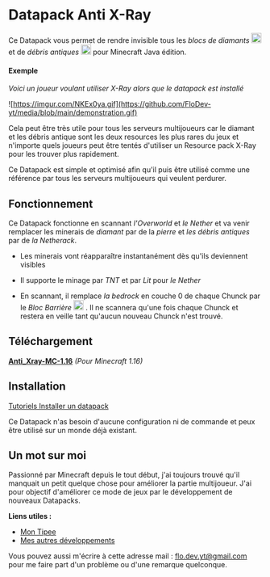 # Datapack Anti X-Ray 

Ce Datapack vous permet de rendre invisible tous les *blocs de diamants* <img src="https://lh3.googleusercontent.com/pntIUqSovRdD1HItuB4gHoWvbse9n6cNclPs7P7upGUjR_7P-8MpwsW4OeF3FMINeShNVNbltceAD-Uf5RvbMg" width="20" height="20" /> et de *débris antiques* <img src="https://static.wikia.nocookie.net/minecraft_gamepedia/images/9/90/Ancient_Debris_(top_texture)_JE1_BE1.png" width="20" height="20" /> pour Minecraft Java édition.

#### Exemple
*Voici un joueur voulant utiliser X-Ray alors que le datapack est installé*

![https://imgur.com/NKEx0ya.gif](https://github.com/FloDev-yt/media/blob/main/demonstration.gif)

Cela peut être très utile pour tous les serveurs multijoueurs car le diamant et les débris antique sont les deux resources les plus rares du jeux et n'importe quels joueurs peut être tentés d'utiliser un Resource pack X-Ray pour les trouver plus rapidement.

Ce Datapack est simple et optimisé afin qu'il puis être utilisé comme une référence par tous les serveurs multijoueurs qui veulent perdurer.


## Fonctionnement 

Ce Datapack fonctionne en scannant *l'Overworld* et *le Nether* et va venir remplacer les minerais de *diamant* par de la *pierre* et *les débris antiques* par de *la Netherack*.

- Les minerais vont réapparaître instantanément dès qu'ils deviennent visibles

- Il supporte le minage par *TNT* et par *Lit* pour *le Nether*

- En scannant, il remplace *la bedrock* en couche 0 de chaque Chunck par le *Bloc Barrière* <img src="https://mineblocks.com/1/wiki/images/c/cc/Barrier.png" width="20" height="20" /> . 
Il ne scannera qu'une fois chaque Chunck et restera en veille tant qu'aucun nouveau Chunck n'est trouvé.

## Téléchargement
[**Anti_Xray-MC-1.16**](https://minhaskamal.github.io/DownGit/#/home?url=https://github.com/FloDev-yt/Anti_Xray/tree/MC-1.16/datapack&fileName=Anti_Xray-MC-1.16&rootDirectory=false) *(Pour Minecraft 1.16)*



## Installation
[Tutoriels Installer un datapack](https://minecraft.fandom.com/fr/wiki/Tutoriels/Installer_un_pack_de_donn%C3%A9es)

Ce Datapack n'as besoin d'aucune configuration ni de commande et peux être utilisé sur un monde déjà existant.

## Un mot sur moi
Passionné par Minecraft depuis le tout début, j'ai toujours trouvé qu'il manquait un petit quelque chose pour améliorer la partie multijoueur. J'ai pour objectif d'améliorer ce mode de jeux par le développement de nouveaux Datapacks.

**Liens utiles :**
- [Mon Tipee](https://fr.tipeee.com/flodev/)
- [Mes autres développements](https://github.com/FloDev-yt?tab=repositories)

Vous pouvez aussi m'écrire à cette adresse mail : [flo.dev.yt@gmail.com](flo.dev.yt@gmail.com) pour me faire part d'un problème ou d'une remarque quelconque.
